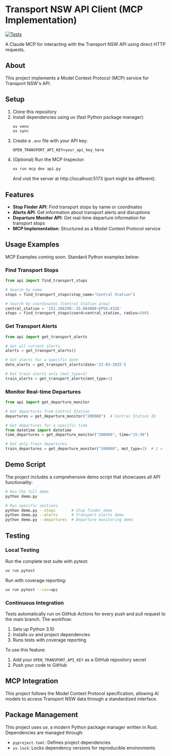 # Transport NSW API Client (MCP Implementation)

[![Tests](https://github.com/danhussey/transportnsw-mcp/actions/workflows/tests.yml/badge.svg)](https://github.com/danhussey/transportnsw-mcp/actions/workflows/tests.yml)

A Claude MCP for interacting with the Transport NSW API using direct HTTP requests.

## About

This project implements a Model Context Protocol (MCP) service for Transport NSW's API.

## Setup

1. Clone this repository
2. Install dependencies using uv (fast Python package manager):
   ```bash
   uv venv
   uv sync
   ```
3. Create a `.env` file with your API key:
   ```
   OPEN_TRANSPORT_API_KEY=your_api_key_here
   ```
4. (Optional) Run the MCP Inspector:
   ```bash
   uv run mcp dev api.py
   ```
   And visit the server at http://localhost:5173 (port might be different).

## Features

- **Stop Finder API**: Find transport stops by name or coordinates
- **Alerts API**: Get information about transport alerts and disruptions
- **Departure Monitor API**: Get real-time departure information for transport stops
- **MCP Implementation**: Structured as a Model Context Protocol service

## Usage Examples

MCP Examples coming soon. Standard Python examples below:

### Find Transport Stops

```python
from api import find_transport_stops

# Search by name
stops = find_transport_stops(stop_name="Central Station")

# Search by coordinates (Central Station area)
central_station = '151.206290:-33.884080:EPSG:4326'
stops = find_transport_stops(coord=central_station, radius=500)
```

### Get Transport Alerts

```python
from api import get_transport_alerts

# Get all current alerts
alerts = get_transport_alerts()

# Get alerts for a specific date
date_alerts = get_transport_alerts(date='22-03-2025')

# Get train alerts only (mot_type=1)
train_alerts = get_transport_alerts(mot_type=1)
```

### Monitor Real-time Departures

```python
from api import get_departure_monitor

# Get departures from Central Station
departures = get_departure_monitor("200060")  # Central Station ID

# Get departures for a specific time
from datetime import datetime
time_departures = get_departure_monitor("200060", time="15:30")

# Get only train departures
train_departures = get_departure_monitor("200060", mot_type=1)  # 1 = Train
```

## Demo Script

The project includes a comprehensive demo script that showcases all API functionality:

```bash
# Run the full demo
python demo.py

# Run specific sections
python demo.py --stops       # Stop finder demo
python demo.py --alerts      # Transport alerts demo
python demo.py --departures  # Departure monitoring demo
```

## Testing

### Local Testing

Run the complete test suite with pytest:

```bash
uv run pytest
```

Run with coverage reporting:

```bash
uv run pytest --cov=api
```

### Continuous Integration

Tests automatically run on GitHub Actions for every push and pull request to the main branch. The workflow:

1. Sets up Python 3.10
2. Installs uv and project dependencies
3. Runs tests with coverage reporting

To use this feature:

1. Add your `OPEN_TRANSPORT_API_KEY` as a GitHub repository secret
2. Push your code to GitHub

## MCP Integration

This project follows the Model Context Protocol specification, allowing AI models to access Transport NSW data through a standardized interface.

## Package Management

This project uses uv, a modern Python package manager written in Rust. Dependencies are managed through:

- `pyproject.toml`: Defines project dependencies
- `uv.lock`: Locks dependency versions for reproducible environments